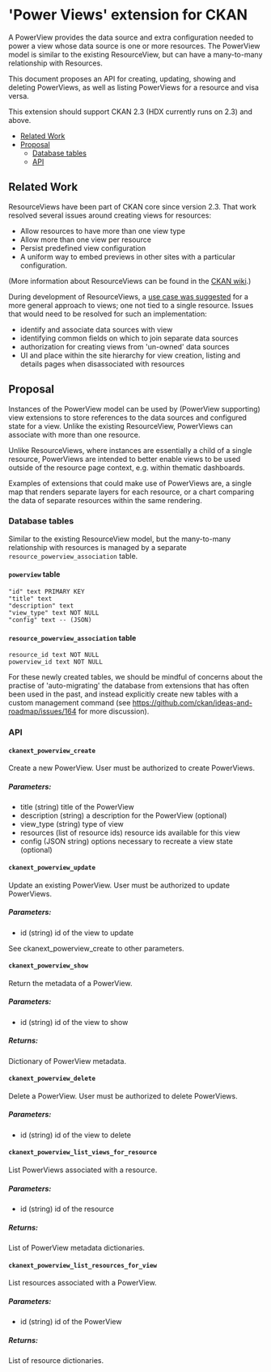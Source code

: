 # 'Power Views' extension for CKAN

A PowerView provides the data source and extra configuration needed to power a view whose data source is one or more resources. The PowerView model is similar to the existing ResourceView, but can have a many-to-many relationship with Resources.

This document proposes an API for creating, updating, showing and deleting PowerViews, as well as listing PowerViews for a resource and visa versa.

This extension should support CKAN 2.3 (HDX currently runs on 2.3) and above.

<!-- MarkdownTOC depth=3 autolink=true bracket=round -->

- [Related Work](#related-work)
- [Proposal](#proposal)
    - [Database tables](#database-tables)
    - [API](#api)

<!-- /MarkdownTOC -->

## Related Work

ResourceViews have been part of CKAN core since version 2.3. That work resolved several issues around creating views for resources:

- Allow resources to have more than one view type
- Allow more than one view per resource
- Persist predefined view configuration
- A uniform way to embed previews in other sites with a particular configuration.

(More information about ResourceViews can be found in the [CKAN wiki](https://github.com/ckan/ckan/wiki/Resource-Views).)

During development of ResourceViews, a [use case was suggested](https://github.com/ckan/ckan/pull/1251#issuecomment-36668704) for a more general approach to views; one not tied to a single resource. Issues that would need to be resolved for such an implementation:

- identify and associate data sources with view
- identifying common fields on which to join separate data sources
- authorization for creating views from 'un-owned' data sources
- UI and place within the site hierarchy for view creation, listing and details pages when disassociated with resources


## Proposal

Instances of the PowerView model can be used by (PowerView supporting) view extensions to store references to the data sources and configured state for a view. Unlike the existing ResourceView, PowerViews can associate with more than one resource. 

Unlike ResourceViews, where instances are essentially a child of a single resource, PowerViews are intended to better enable views to be used outside of the resource page context, e.g. within thematic dashboards.

Examples of extensions that could make use of PowerViews are, a single map that renders separate layers for each resource, or a chart comparing the data of separate resources within the same rendering.

### Database tables

Similar to the existing ResourceView model, but the many-to-many relationship with resources is managed by a separate `resource_powerview_association` table.

#### `powerview` table
```
"id" text PRIMARY KEY
"title" text
"description" text  
"view_type" text NOT NULL  
"config" text -- (JSON)
```


#### `resource_powerview_association` table
```
resource_id text NOT NULL
powerview_id text NOT NULL
```

For these newly created tables, we should be mindful of concerns about the practise of 'auto-migrating' the database from extensions that has often been used in the past, and instead explicitly create new tables with a custom management command (see https://github.com/ckan/ideas-and-roadmap/issues/164 for more discussion).

### API

#### `ckanext_powerview_create`

Create a new PowerView. User must be authorized to create PowerViews.

##### Parameters: 
- title (string) title of the PowerView
- description (string) a description for the PowerView (optional)
- view_type (string) type of view
- resources (list of resource ids) resource ids available for this view
- config (JSON string) options necessary to recreate a view state (optional)

#### `ckanext_powerview_update`

Update an existing PowerView. User must be authorized to update PowerViews.

##### Parameters: 
- id (string) id of the view to update

See ckanext_powerview_create to other parameters.

#### `ckanext_powerview_show`

Return the metadata of a PowerView.

##### Parameters: 
- id (string) id of the view to show

##### Returns:
Dictionary of PowerView metadata.

#### `ckanext_powerview_delete`

Delete a PowerView. User must be authorized to delete PowerViews.

##### Parameters: 
- id (string) id of the view to delete

#### `ckanext_powerview_list_views_for_resource`

List PowerViews associated with a resource.

##### Parameters:
- id (string) id of the resource

##### Returns:
List of PowerView metadata dictionaries.

#### `ckanext_powerview_list_resources_for_view`

List resources associated with a PowerView.

##### Parameters:
- id (string) id of the PowerView

##### Returns:
List of resource dictionaries.
